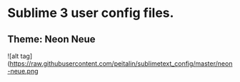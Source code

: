 

# Sublime 3 user config files.

## Theme: Neon Neue

![alt tag](https://raw.githubusercontent.com/peitalin/sublimetext_config/master/neon-neue.png


